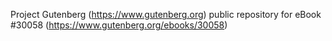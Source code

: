 Project Gutenberg (https://www.gutenberg.org) public repository for eBook #30058 (https://www.gutenberg.org/ebooks/30058)
